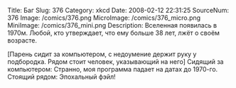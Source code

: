 Title: Баг 
Slug: 376 
Category: xkcd 
Date: 2008-02-12 22:31:25 
SourceNum: 376 
Image: /comics/376.png 
MicroImage: /comics/376_micro.png 
MiniImage: /comics/376_mini.png 
Description: Вселенная появилась в 1970м. Любой, кто утверждает, что ему больше 38 лет, лжёт о своём возрасте.
 

[Парень сидит за компьютером, с недоумение держит руку у подбородка. Рядом стоит человек, указывающий на него]
Сидящий за компьютером: Странно, моя программа падает на датах до 1970-го.
Стоящий рядом: Эпохальный фэйл!